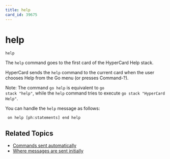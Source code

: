 ```yaml
---
title: help
card_id: 39675
---
```


# help

<code>help</code>

The <code>help</code> command goes to the first card of the HyperCard Help stack.

HyperCard sends the <code>help</code> command to the current card when the user chooses Help from the Go menu (or presses Command-?).

Note: The command <code>go help</code> is equivalent to <code>go stack "help"</code>, while the <code>help</code> command tries to execute <code>go stack "HyperCard Help"</code>.

You can handle the <code>help</code> message as follows:

<code><pre>
on help
  [ph:statements]
end help
</pre></code>

## Related Topics

* [Commands sent automatically](/HyperTalkReference/systemmessages/Commands-sent-automatically)
* [Where messages are sent initially](/HyperTalkReference/systemmessages/Where-messages-are-sent-initially)
